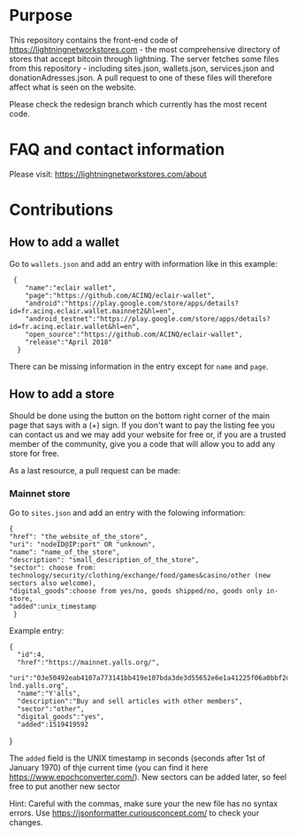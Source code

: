 # Purpose

This repository contains the front-end code of https://lightningnetworkstores.com - the most comprehensive directory of stores that accept bitcoin through lightning. The server fetches some files from this repository - including sites.json, wallets.json, services.json and donationAdresses.json. A pull request to one of these files will therefore affect what is seen on the website.

Please check the redesign branch which currently has the most recent code.

# FAQ and contact information

Please visit: https://lightningnetworkstores.com/about

# Contributions

## How to add a wallet
 
 Go to ```wallets.json``` and add an entry with information like in this example:
 
     {
        "name":"eclair wallet",
        "page":"https://github.com/ACINQ/eclair-wallet",
        "android":"https://play.google.com/store/apps/details?id=fr.acinq.eclair.wallet.mainnet2&hl=en",
        "android_testnet":"https://play.google.com/store/apps/details?id=fr.acinq.eclair.wallet&hl=en",
        "open_source":"https://github.com/ACINQ/eclair-wallet",
        "release":"April 2018"
      }

There can be missing information in the entry except for ```name``` and ```page```.

## How to add a store

Should be done using the button on the bottom right corner of the main page that says with a (+) sign. If you don't want to pay the listing fee you can contact us and we may add your website for free or, if you are a trusted member of the community, give you a code that will allow you to add any store for free. 

As a last resource, a pull request can be made:

### Mainnet store
Go to ```sites.json``` and add an entry with the folowing information:

    {
    "href": "the_website_of_the_store",
    "uri": "nodeID@IP:port" OR "unknown",
    "name": "name_of_the_store",
    "description": "small_description_of_the_store",
    "sector": choose from: technology/security/clothing/exchange/food/games&casino/other (new sectors also welcome),
    "digital_goods":choose from yes/no, goods shipped/no, goods only in-store,
    "added":unix_timestamp
     }
     
Example entry:

    {  
      "id":4,
      "href":"https://mainnet.yalls.org/",
      "uri":"03e50492eab4107a773141bb419e107bda3de3d55652e6e1a41225f06a0bbf2d56@mainnet-lnd.yalls.org",
      "name":"Y'alls",
      "description":"Buy and sell articles with other members",
      "sector":"other",
      "digital_goods":"yes",
      "added":1519419592
   }
     
 The ``added`` field is the UNIX timestamp in seconds (seconds after 1st of January 1970) of thje current time (you can find it here https://www.epochconverter.com/). New sectors can be added later, so feel free to put another new sector
 
 Hint: Careful with the commas, make sure your the new file has no syntax errors. Use https://jsonformatter.curiousconcept.com/ to check your changes.

